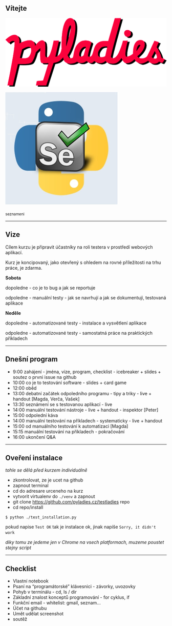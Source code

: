 
Vítejte
-------

![pyladies](01.png)

![testladies](02.jpg)

<sub>seznameni</sub>

************


Vize
----

Cílem kurzu je připravit účastníky na roli testera v prostředí webových aplikací.

Kurz je koncipovaný, jako otevřený s ohledem na rovné příležitosti na trhu práce, je zdarma.


**Sobota**

dopoledne - co je to bug a jak se reportuje

odpoledne - manuální testy - jak se navrhují a jak se dokumentují, testovaná aplikace


**Neděle**

dopoledne - automatizované testy - instalace a vysvětlení aplikace

odpoledne - automatizované testy - samostatná práce na praktických příkladech

************


Dnešní program
--------------

- 9:00 zahájení - jména, vize, program, checklist - icebreaker + slides + soutez o prvni issue na github
- 10:00 co je to testování software - slides + card game
- 12:00 oběd
- 13:00 debatní začátek odpoledního programu - tipy a triky - live + handout [Magda, Verča, Vašek]
- 13:30 seznámení se s testovanou aplikací - live
- 14:00 manuální testování nástroje - live + handout - inspektor [Peter]
- 15:00 odpolední káva
- 14:00 manuální testování na příkladech - systematicky - live + handout
- 15:00 od manuálního testování k automatizaci [Magda]
- 15:15 manuální testování na příkladech - pokračování
- 16:00 ukončení Q&A

************


Oveření instalace
-----------------

_tohle se dělá před kurzem individuálně_

- zkontrolovat, ze je ucet na github
- zapnout terminal
- cd do adresare urceneho na kurz
- vytvorit virtualenv do `./venv` a zapnout
- git clone https://github.com/pyladies.cz/testladies repo
- cd repo/install

```
$ python ./test_installation.py
```

pokud napise `Test OK` tak je instalace ok, jinak napíše `Sorry, it didn't work`

_diky tomu ze jedeme jen v Chrome na vsech platformach, muzeme poustet stejny script_

************

Checklist
-----------

- Vlastní notebook
- Psaní na “programátorské” klávesnici - závorky, uvozovky
- Pohyb v terminálu - cd, ls / dir
- Základní znalost konceptů programování - for cyklus, if
- Funkční email - whitelist: gmail, seznam…
- Účet na githubu
- Umět udělat screenshot
- soutěž


